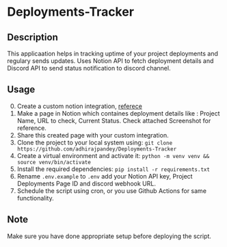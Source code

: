 # Deployments-Tracker
## Description
This applicaation helps in tracking uptime of your project deployments and regulary sends updates.
Uses Notion API to fetch deployment details and Discord API to send status notification to discord channel.

## Usage
0. Create a custom notion integration, [referece](https://developers.notion.com/docs/create-a-notion-integration)
1. Make a page in Notion which containes deployment details like : Project Name, URL to check, Current Status. Check attached Screenshot for reference.
2. Share this created page with your custom integration.
3. Clone the project to your local system using: `git clone https://github.com/adhirajpandey/Deployments-Tracker`
4. Create a virtual environment and activate it: `python -m venv venv && source venv/bin/activate`
5. Install the required dependencies: `pip install -r requirements.txt`
6. Rename `.env.example` to `.env` add your Notion API key, Project Deployments Page ID and discord webhook URL.
7. Schedule the script using cron, or you use Github Actions for same functionality.

## Note
Make sure you have done appropriate setup before deploying the script.
